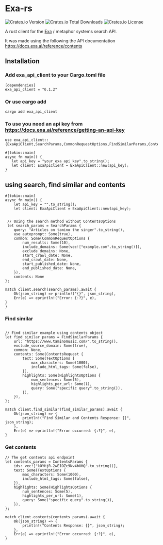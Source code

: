 # Exa-rs

![Crates.io Version](https://img.shields.io/crates/v/exa_api_client)
![Crates.io Total Downloads](https://img.shields.io/crates/d/exa_api_client)
![Crates.io License](https://img.shields.io/crates/l/exa_api_client)



A rust client for the [Exa](https://exa.ai/search) / metaphor systems search API. 


It was made using the following the API documentation https://docs.exa.ai/reference/contents


## Installation 

### Add exa_api_client to your Cargo.toml file 

```
[dependencies]
exa_api_client = "0.1.2" 
```
### Or use cargo add  

```
cargo add exa_api_client
```

### To use you need an api key from https://docs.exa.ai/reference/getting-an-api-key 
 
 ```
use exa_api_client::{ExaApiClient,SearchParams,CommonRequestOptions,FindSimilarParams,ContentsRequest,ContentsParams,TextOptions,HighlightsOptions};

#[tokio::main]
async fn main() {
    let api_key = "your_exa_api_key".to_string();
    let client: ExaApiClient = ExaApiClient::new(api_key);
}
 ```




## using search, find similar and contents 

```
#[tokio::main]
async fn main() {
    let api_key = "".to_string();
    let client: ExaApiClient = ExaApiClient::new(api_key);


 // Using the search method without ContentsOptions
 let search_params = SearchParams {
    query: "Articles on tamino the singer".to_string(),
    use_autoprompt: Some(true),
    common: Some(CommonRequestOptions {
        num_results: Some(10),
        include_domains: Some(vec!["example.com".to_string()]),
        exclude_domains: None,
        start_crawl_date: None,
        end_crawl_date: None,
        start_published_date: None,
        end_published_date: None,
    }),
    contents: None
};

match client.search(search_params).await {
    Ok(json_string) => println!("{}", json_string),
    Err(e) => eprintln!("Error: {:?}", e),
}
}
```

### Find similar 
```

// Find similar example using contents object 
let find_similar_params = FindSimilarParams {
    url: "https://www.taminomusic.com/".to_string(),
    exclude_source_domain: Some(true),
    common: None, 
    contents: Some(ContentsRequest {
        text: Some(TextOptions {
            max_characters: Some(1000),
            include_html_tags: Some(false),
        }),
        highlights: Some(HighlightsOptions {
            num_sentences: Some(5),
            highlights_per_url: Some(1),
            query: Some("specific query".to_string()),
        }),
    }),
};

match client.find_similar(find_similar_params).await {
    Ok(json_string) => {
        println!("Find Similar and Contents Response: {}", json_string);
    },
    Err(e) => eprintln!("Error occurred: {:?}", e),
}
```

### Get contents
```
// The get contents api endpoint
let contents_params = ContentsParams {
    ids: vec!["kOYHjR-2wEIOZc9Nv4bUHQ".to_string()], 
    text: Some(TextOptions {
        max_characters: Some(1000),
        include_html_tags: Some(false), 
    }),
    highlights: Some(HighlightsOptions {
        num_sentences: Some(5),
        highlights_per_url: Some(1),
        query: Some("specific query".to_string()), 
    }),
};

match client.contents(contents_params).await {
    Ok(json_string) => {
        println!("Contents Response: {}", json_string);
    },
    Err(e) => eprintln!("Error occurred: {:?}", e),
}

```



